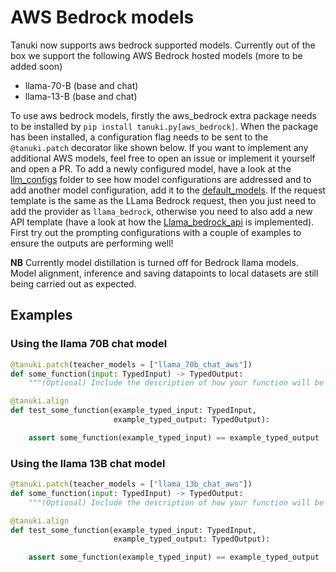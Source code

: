 # AWS Bedrock models

Tanuki now supports aws bedrock supported models. Currently out of the box we support the following AWS Bedrock hosted models (more to be added soon)
* llama-70-B (base and chat)
* llama-13-B (base and chat)

To use aws bedrock models, firstly the aws_bedrock extra package needs to be installed by `pip install tanuki.py[aws_bedrock]`. When the package has been installed, a configuration flag needs to be sent to the `@tanuki.patch` decorator like shown below. If you want to implement any additional AWS models, feel free to open an issue or implement it yourself and open a PR. To add a newly configured model, have a look at the [llm_configs](https://github.com/Tanuki/tanuki.py/tree/master/src/tanuki/language_models/llm_configs) folder to see how model configurations are addressed and to add another model configuration, add it to the [default_models](https://github.com/Tanuki/tanuki.py/tree/master/src/tanuki/language_models/llm_configs/default_models.py). If the request template is the same as the LLama Bedrock request, then you just need to add the provider as `llama_bedrock`, otherwise you need to also add a new API template (have a look at how the [Llama_bedrock_api](https://github.com/Tanuki/tanuki.py/tree/master/src/tanuki/language_models/Llama_bedrock_api.py.py) is implemented). First try out the prompting configurations with a couple of examples to ensure the outputs are performing well!

**NB** Currently model distillation is turned off for Bedrock llama models. Model alignment, inference and saving datapoints to local datasets are still being carried out as expected.

## Examples

### Using the llama 70B chat model
```python
@tanuki.patch(teacher_models = ["llama_70b_chat_aws"])
def some_function(input: TypedInput) -> TypedOutput:
    """(Optional) Include the description of how your function will be used."""

@tanuki.align
def test_some_function(example_typed_input: TypedInput, 
                       example_typed_output: TypedOutput):

    assert some_function(example_typed_input) == example_typed_output

```

### Using the llama 13B chat model
```python
@tanuki.patch(teacher_models = ["llama_13b_chat_aws"])
def some_function(input: TypedInput) -> TypedOutput:
    """(Optional) Include the description of how your function will be used."""

@tanuki.align
def test_some_function(example_typed_input: TypedInput, 
                       example_typed_output: TypedOutput):

    assert some_function(example_typed_input) == example_typed_output

```